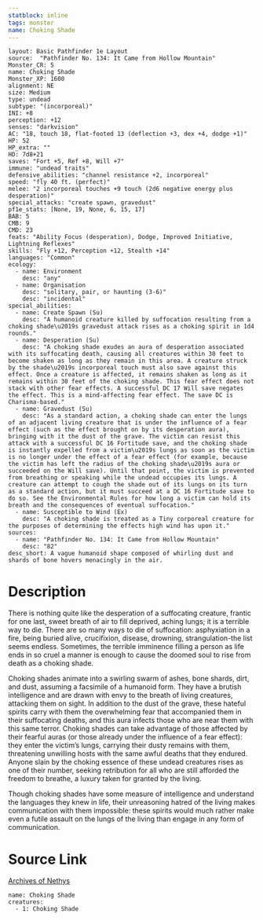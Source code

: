 ```yaml
---
statblock: inline
tags: monster
name: Choking Shade
---
```

```statblock
layout: Basic Pathfinder 1e Layout
source:  "Pathfinder No. 134: It Came from Hollow Mountain"
Monster_CR: 5
name: Choking Shade
Monster_XP: 1600
alignment: NE
size: Medium
type: undead
subtype: "(incorporeal)"
INI: +8
perception: +12
senses: "darkvision"
AC: "18, touch 18, flat-footed 13 (deflection +3, dex +4, dodge +1)"
HP: 52
HP_extra: ""
HD: 7d8+21
saves: "Fort +5, Ref +8, Will +7"
immune: "undead traits"
defensive_abilities: "channel resistance +2, incorporeal"
speed: "fly 40 ft. (perfect)"
melee: "2 incorporeal touches +9 touch (2d6 negative energy plus desperation)"
special_attacks: "create spawn, gravedust"
pf1e_stats: [None, 19, None, 6, 15, 17]
BAB: 5
CMB: 9
CMD: 23
feats: "Ability Focus (desperation), Dodge, Improved Initiative, Lightning Reflexes"
skills: "Fly +12, Perception +12, Stealth +14"
languages: "Common"
ecology:
  - name: Environment
    desc: "any"
  - name: Organisation
    desc: "solitary, pair, or haunting (3-6)"
    desc: "incidental"
special_abilities:
  - name: Create Spawn (Su)
    desc: "A humanoid creature killed by suffocation resulting from a choking shade\u2019s gravedust attack rises as a choking spirit in 1d4 rounds."
  - name: Desperation (Su)
    desc: "A choking shade exudes an aura of desperation associated with its suffocating death, causing all creatures within 30 feet to become shaken as long as they remain in this area. A creature struck by the shade\u2019s incorporeal touch must also save against this effect. Once a creature is affected, it remains shaken as long as it remains within 30 feet of the choking shade. This fear effect does not stack with other fear effects. A successful DC 17 Will save negates the effect. This is a mind-affecting fear effect. The save DC is Charisma-based."
  - name: Gravedust (Su)
    desc: "As a standard action, a choking shade can enter the lungs of an adjacent living creature that is under the influence of a fear effect (such as the effect brought on by its desperation aura), bringing with it the dust of the grave. The victim can resist this attack with a successful DC 16 Fortitude save, and the choking shade is instantly expelled from a victim\u2019s lungs as soon as the victim is no longer under the effect of a fear effect (for example, because the victim has left the radius of the choking shade\u2019s aura or succeeded on the Will save). Until that point, the victim is prevented from breathing or speaking while the undead occupies its lungs. A creature can attempt to cough the shade out of its lungs on its turn as a standard action, but it must succeed at a DC 16 Fortitude save to do so. See the Environmental Rules for how long a victim can hold its breath and the consequences of eventual suffocation."
  - name: Susceptible to Wind (Ex)
    desc: "A choking shade is treated as a Tiny corporeal creature for the purposes of determining the effects high wind has upon it."
sources:
  - name: "Pathfinder No. 134: It Came from Hollow Mountain"
    desc: "82"
desc_short: A vague humanoid shape composed of whirling dust and shards of bone hovers menacingly in the air.
```
# Description
There is nothing quite like the desperation of a suffocating creature, frantic for one last, sweet breath of air to fill deprived, aching lungs; it is a terrible way to die. There are so many ways to die of suffocation: asphyxiation in a fire, being buried alive, crucifixion, disease, drowning, strangulation-the list seems endless. Sometimes, the terrible imminence filling a person as life ends in so cruel a manner is enough to cause the doomed soul to rise from death as a choking shade.

 Choking shades animate into a swirling swarm of ashes, bone shards, dirt, and dust, assuming a facsimile of a humanoid form. They have a brutish intelligence and are drawn with envy to the breath of living creatures, attacking them on sight. In addition to the dust of the grave, these hateful spirits carry with them the overwhelming fear that accompanied them in their suffocating deaths, and this aura infects those who are near them with this same terror. Choking shades can take advantage of those affected by their fearful auras (or those already under the influence of a fear effect): they enter the victim’s lungs, carrying their dusty remains with them, threatening unwilling hosts with the same awful deaths that they endured. Anyone slain by the choking essence of these undead creatures rises as one of their number, seeking retribution for all who are still afforded the freedom to breathe, a luxury taken for granted by the living.

 Though choking shades have some measure of intelligence and understand the languages they knew in life, their unreasoning hatred of the living makes communication with them impossible: these spirits would much rather make even a futile assault on the lungs of the living than engage in any form of communication.
# Source Link
[Archives of Nethys](https://aonprd.com/MonsterDisplay.aspx?ItemName=Choking%20Shade)
```encounter-table
name: Choking Shade
creatures:
  - 1: Choking Shade
```
